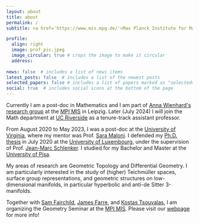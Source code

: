 ```yaml
---
layout: about
title: about
permalink: /
subtitle: <a href='https://www.mis.mpg.de/'>Max Planck Institute for Mathematics in the Sciences</a>. Office G2 10. Inselstraße 22, 04103 Leipzig, Germany.

profile:
  align: right
  image: prof_pic.jpeg
  image_circular: true # crops the image to make it circular
  address:
    
news: false  # includes a list of news items
latest_posts: false  # includes a list of the newest posts
selected_papers: false # includes a list of papers marked as "selected={true}"
social: true  # includes social icons at the bottom of the page
---
```


Currently I am a post-doc in Mathematics and I am part of [Anna Wienhard's research group](https://www.mis.mpg.de/geometry-groups-dynamics) at the [MPI MIS](https://www.mis.mpg.de/) in Leipzig. Later (July 2024) I will join the Math department at [UC Riverside](https://mathdept.ucr.edu/) as a tenure-track assistant professor.

From August 2020 to May 2023, I was a post-doc at the [University of Virginia](https://math.virginia.edu), where my mentor was Prof. [Sara Maloni](https://sites.google.com/view/sara-maloni). I defended my [Ph.D. thesis](https://orbilu.uni.lu/bitstream/10993/43901/1/thesis_main.pdf) in July 2020 at the [University of Luxembourg](https://wwwen.uni.lu), under the supervision of Prof. [Jean-Marc Schlenker](http://math.uni.lu/schlenker/). I studied for my Bachelor and Master at the [University of Pisa](https://www.unipi.it/index.php/english).

My areas of research are Geometric Topology and Differential Geometry. I am particularly interested in the study of (higher) Teichmüller spaces, surface group representations, and geometric structures on low-dimensional manifolds, in  particular hyperbolic and anti-de Sitter 3-manifolds.

Together with [Sam Fairchild](https://sites.google.com/view/sfairchild/home), [James Farre](https://sites.google.com/site/jamesfarremath/), and [Kostas Tsouvalas](https://sites.google.com/view/konstantinos-tsouvalas/home), I am organizing the Geometry Seminar at the [MPI MIS](https://www.mis.mpg.de/). Please visit our [webpage](https://www.mis.mpg.de/geometry-groups-dynamics/seminars/upcoming-seminars.html) for more info!
